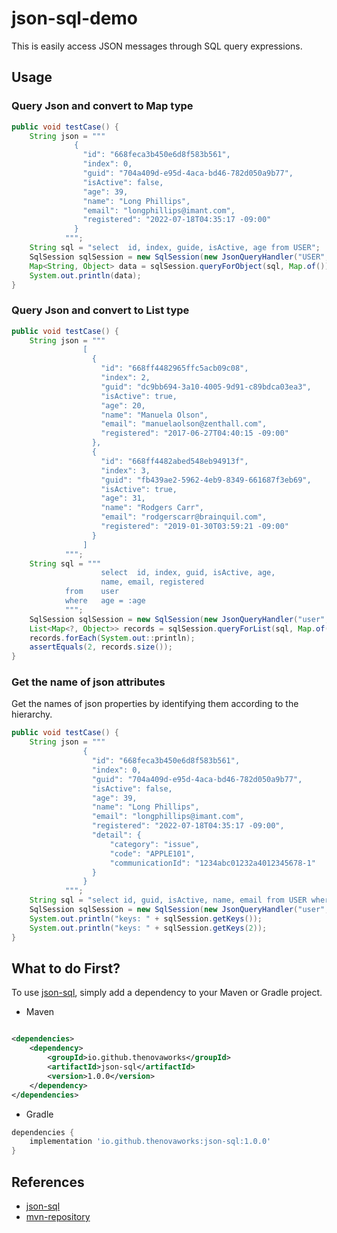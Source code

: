 # json-sql-demo

This is easily access JSON messages through SQL query expressions.

## Usage

### Query Json and convert to Map type

```java
public void testCase() {
    String json = """
              {
                "id": "668feca3b450e6d8f583b561",
                "index": 0,
                "guid": "704a409d-e95d-4aca-bd46-782d050a9b77",
                "isActive": false,
                "age": 39,
                "name": "Long Phillips",
                "email": "longphillips@imant.com",
                "registered": "2022-07-18T04:35:17 -09:00"
              }
            """;
    String sql = "select  id, index, guide, isActive, age from USER";
    SqlSession sqlSession = new SqlSession(new JsonQueryHandler("USER", json));
    Map<String, Object> data = sqlSession.queryForObject(sql, Map.of());
    System.out.println(data);
}
```

### Query Json and convert to List type

```java
public void testCase() {
    String json = """
                [
                  {
                    "id": "668ff4482965ffc5acb09c08",
                    "index": 2,
                    "guid": "dc9bb694-3a10-4005-9d91-c89bdca03ea3",
                    "isActive": true,
                    "age": 20,
                    "name": "Manuela Olson",
                    "email": "manuelaolson@zenthall.com",
                    "registered": "2017-06-27T04:40:15 -09:00"
                  },
                  {
                    "id": "668ff4482abed548eb94913f",
                    "index": 3,
                    "guid": "fb439ae2-5962-4eb9-8349-661687f3eb69",
                    "isActive": true,
                    "age": 31,
                    "name": "Rodgers Carr",
                    "email": "rodgerscarr@brainquil.com",
                    "registered": "2019-01-30T03:59:21 -09:00"
                  }
                ]
            """;
    String sql = """
                    select  id, index, guid, isActive, age, 
                    name, email, registered
            from    user 
            where   age = :age 
            """;
    SqlSession sqlSession = new SqlSession(new JsonQueryHandler("user", json));
    List<Map<?, Object>> records = sqlSession.queryForList(sql, Map.of("age", 30));
    records.forEach(System.out::println);
    assertEquals(2, records.size());
}
```

### Get the name of json attributes

Get the names of json properties by identifying them according to the hierarchy.

```java
public void testCase() {
    String json = """
                {
                  "id": "668feca3b450e6d8f583b561",
                  "index": 0,
                  "guid": "704a409d-e95d-4aca-bd46-782d050a9b77",
                  "isActive": false,
                  "age": 39,
                  "name": "Long Phillips",
                  "email": "longphillips@imant.com",
                  "registered": "2022-07-18T04:35:17 -09:00",
                  "detail": {
                      "category": "issue",
                      "code": "APPLE101",
                      "communicationId": "1234abc01232a4012345678-1"
                  }
                }
            """;
    String sql = "select id, guid, isActive, name, email from USER where id = '668feca3b450e6d8f583b561'";
    SqlSession sqlSession = new SqlSession(new JsonQueryHandler("user", json));
    System.out.println("keys: " + sqlSession.getKeys());
    System.out.println("keys: " + sqlSession.getKeys(2));
}
```

## What to do First?

To use [json-sql](https://github.com/thenovaworks/json-sql.git), simply add a dependency to your Maven or Gradle project.

- Maven

```xml

<dependencies>
    <dependency>
        <groupId>io.github.thenovaworks</groupId>
        <artifactId>json-sql</artifactId>
        <version>1.0.0</version>
    </dependency>
</dependencies>
```

- Gradle

```groovy
dependencies {
    implementation 'io.github.thenovaworks:json-sql:1.0.0'
}
```

## References

- [json-sql](https://github.com/thenovaworks/json-sql.git)
- [mvn-repository](https://mvnrepository.com/)